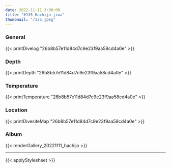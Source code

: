 ```yaml
---
date: 2022-11-11 3:00:00
title: "#135 Hachijo-jima"
thumbnail: "/135.jpeg"
---
```


### General

{{< printDivelog "26b8b57e11d84d7c9e23f9aa58cd4a0e" >}}

### Depth

{{< printDepth "26b8b57e11d84d7c9e23f9aa58cd4a0e" >}}

### Temperature

{{< printTemperature "26b8b57e11d84d7c9e23f9aa58cd4a0e" >}}

### Location

{{< printDivesiteMap "26b8b57e11d84d7c9e23f9aa58cd4a0e" >}}

### Album

{{< renderGallery_20221111_hachijo >}}

---

{{< applyStylesheet >}}
